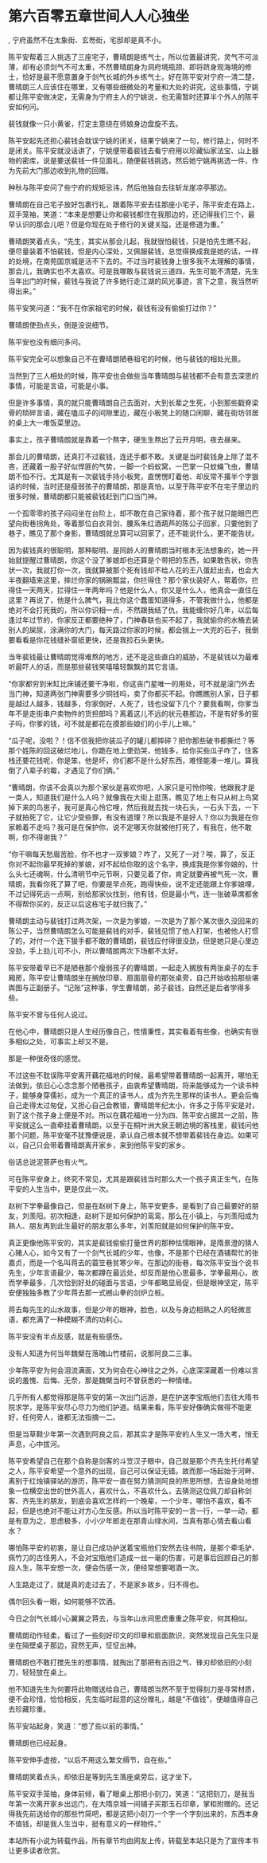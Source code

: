 # 第六百零五章世间人人心独坐
,  宁府虽然不在太象街、玄笏街，宅邸却是真不小。
   陈平安帮着三人挑选了三座宅子，曹晴朗是练气士，所以位置最讲究，灵气不可淡薄，却有必须剑气不可太重，不然曹晴朗身为洞府境瓶颈、即将跻身观海境的修士，恰好是最不愿意置身于剑气长城的外乡练气士。好在陈平安对宁府一清二楚，曹晴朗三人应该住在哪里，又有哪些细微处的考量和大处的讲究，这些事情，宁姚都让陈平安做决定，无需身为宁府主人的宁姚说，也无需暂时还算半个外人的陈平安如何问。
   裴钱就像一只小黄雀，打定主意绕在师娘身边盘旋不去。
   陈平安起先还担心裴钱会耽误宁姚的闭关，结果宁姚来了一句，修行路上，何时不是闭关。陈平安就没话讲了，宁姚便带着裴钱去看宁府用以珍藏仙家法宝、山上器物的密库，说是要送裴钱一件见面礼，随便裴钱挑选，然后她宁姚再挑选一件，作为先前大门那边收到礼物的回赠。
   种秋与陈平安问了些宁府的规矩忌讳，然后他独自去往斩龙崖凉亭那边。
   曹晴朗在自己宅子放好包裹行礼，跟着陈平安去往那座小宅子，陈平安走在路上，双手笼袖，笑道：“本来是想要让你和裴钱都住在我那边的，还记得我们三个，最早认识的那会儿吧？但是你现在处于修行的关键关隘，还是修道为重。”
   曹晴朗笑着点头，“先生，其实从那会儿起，我就很怕裴钱，只是怕先生瞧不起，便尽量装着不怕裴钱，但是内心深处，又佩服裴钱，总觉得换成我是她的话，一样的处境，在南苑国京城是活不下去的。不过当时裴钱身上很多我不太理解的事情，那会儿，我确实也不太喜欢。可是我哪敢与裴钱说三道四，先生可能不清楚，先生当年出门的时候，裴钱与我说了许多她行走江湖的风光事迹，言下之意，我当然听得出来。”
   陈平安笑问道：“我不在你家祖宅的时候，裴钱有没有偷偷打过你？”
   曹晴朗使劲点头，倒是没说细节。
   陈平安也没有细问多问。
   陈平安完全可以想象自己不在曹晴朗陋巷祖宅的时候，他与裴钱的相处光景。
   当然到了三人相处的时候，陈平安也会做些当年曹晴朗与裴钱都不会有意去深思的事情，可能是言语，可能是小事。
   但是许多事情，真的就只能曹晴朗自己去面对，大到长辈之生死，小到那些戳脊梁骨的琐碎言语，藏在嗑瓜子的间隙里边，藏在小板凳上的随口闲聊，藏在街坊邻居的桌上大一堆饭菜里边。
   事实上，孩子曹晴朗就是靠着一个熬字，硬生生熬出了云开月明，夜去昼来。
   那会儿的曹晴朗，还真打不过裴钱，连还手都不敢。关键是当时裴钱身上除了混不吝，还藏着一股子好似悍匪的气势，一脚一个蚂蚁窝，一巴掌一只蚊蝇飞虫，曹晴朗不怕不行。尤其是有一次裴钱手持小板凳，直愣愣盯着他、却反常不撂半个字狠话的时候，当时还是瘦弱孩子的曹晴朗，那是真怕，以至于陈平安不在宅子里边的很多时候，曹晴朗都只能被裴钱赶到门口当门神。
   一个孤零零的孩子闷闷坐在台阶上，却不敢在自己家待着，那个孩子就只能眼巴巴望向街巷拐角处，等着那位白衣背剑、腰系朱红酒葫芦的陈公子回家，只要他到了巷子，瞧见了那个身影，曹晴朗就总算可以回家了，还不能说什么，更不能告状。
   因为裴钱真的很聪明，那种聪明，是同龄人的曹晴朗当时根本无法想象的，她一开始就提醒过曹晴朗，你这个没了爹娘却也还算是个带把的东西，如果敢告状，你告状一次，我就打你一次，我就算被那个死有钱却不给人花的王八蛋赶出去，也会大半夜翻墙来这里，摔烂你家的锅碗瓢盆，你拦得住？那个家伙装好人，帮着你，拦得住一天两天，拦得住一年两年吗？他是什么人，你又是什么人，他真会一直住在这里？再说了，他是什么脾气，我比你这个蠢蛋知道得多，不管我做什么，他都是绝对不会打死我的，所以你识相一点，不然跟我结了仇，我能缠你好几年，以后每逢过年过节的，你家反正都要绝种了，门神春联也买不起了，我就偷你的水桶去装别人的屎尿，涂满你的大门，每天路过你家的时候，都会揣上一大兜的石子，我倒要看看是你花钱缝补窗纸更快，还是我捡石头更快。
   当年裴钱最让曹晴朗觉得难熬的地方，还不是这些直白的威胁，不是裴钱以为最难听最吓人的话，而是那些裴钱笑嘻嘻轻飘飘的其它言语。
   “你家都穷到米缸比床铺还要干净啦，你这丧门星唯一的用处，可不就是滚门外去当门神，知道两张门神需要多少铜钱吗，卖了你都买不起。你瞧瞧别人家，日子都是越过人越多，钱越多，你家倒好，人死了，钱也没留下几个？要我看啊，你爹当年不是走街串户卖物件的货担郎吗？离着这儿不远的状元巷那边，不是有好多的窑子吗，你爹的钱，可不就是都花在摸那些娘们的小手儿上嘛。”
   “瓜子呢，没啦？！信不信我把你装瓜子的罐儿都摔碎？把你那些破书都撕烂？等那个姓陈的回这破烂地儿，你跪在地上使劲哭，他钱多，给你买些瓜子咋了，住客栈还要花钱呢，你是笨，他是坏，你们都不是什么好东西，难怪能凑一堆儿。算我倒了八辈子的霉，才遇见了你们俩。”
   “曹晴朗，你该不会真以为那个家伙是喜欢你吧，人家只是可怜你唉，他跟我才是一类人，知道我们是什么人吗？就像我在大街上逛荡，瞧见了地上有只从树上鸟窝掉下来的鸟崽子，我可是真心怜它哩，然后我就去找一块石头，一石头下去，一下子就拍死了它，让它少受些罪，有没有道理？所以我是不是好人？你以为我是在你家赖着不走吗？我可是在保护你，说不定哪天你就被他打死了，有我在，他不敢啊，你不得谢我？”
   “你干嘛每天愁眉苦脸，你不也才一双爹娘？咋了，又死了一对？唉，算了，反正你对不起你最早死掉的爹娘，对不起给你取的这个名字，换成我是你爹你娘的，什么头七还魂啊，什么清明节中元节啊，只要见着了你，肯定就要再被气死一次，曹晴朗，我看你死了算了吧，你要是早点死，跑得快些，说不定还能跟上你爹娘哩，不过记得死远一点啊，别给那家伙找到，他有钱，但是最小气，连一张破草席都舍不得帮你买的，反正以后这栋宅子就归我了。”
   曹晴朗主动与裴钱打过两次架，一次是为爹娘，一次是为了那个某次很久没回来的陈公子，当然曹晴朗怎么可能是裴钱的对手，裴钱见惯了他人打架，也被他人打惯了的，对付一个连下狠手都不敢的曹晴朗，裴钱应付得很没劲，但是她只是心里边没劲，手上劲儿可不小，所以曹晴朗两次下场都不太好。
   陈平安带着早已不是陋巷那个瘦弱孩子的曹晴朗，一起走入搁放有两张桌子的左手厢房，陈平安让曹晴朗坐在搁放印章、扇面扇骨的那张桌旁，自己开始收拾那些堪舆图与正副册子。“记账”这种事，学生曹晴朗，弟子裴钱，自然还是后者学得多些。
   陈平安不曾与任何人说过。
   在他心中，曹晴朗只是人生经历像自己，性情秉性，其实看着有些像，也确实有很多相似之处，可事实上却又不是。
   那是一种很奇怪的感觉。
   不过这些不耽误陈平安离开藕花福地的时候，最希望带着曹晴朗一起离开，哪怕无法做到，依旧心心念念那个陋巷孩子，由衷希望曹晴朗，将来能够成为一个读书种子，能够身穿儒衫，成为一个真正的读书人，成为齐先生那样的读书人。更会后悔自己走得太过匆促，又担心自己会教错，曹晴朗年纪太小，许多之于陈平安是对，到了这个孩子身上便是不对。所以在藕花福地一分为四、陈平安占据其一之前，陈平安就这么一直牵挂着曹晴朗，以至于在桐叶洲大泉王朝边境的客栈里，裴钱问他那个问题，陈平安毫不犹豫便说是，承认自己根本就不想带着裴钱在身边。如果可以，自己只会带着曹晴朗离开家乡，来到他陈平安的家乡。
   俗话总说泥菩萨也有火气。
   可在陈平安身上，终究不常见，尤其是跟裴钱当时那么大一个孩子真正生气，在陈平安的人生当中，更是仅此一次。
   赵树下学拳最像自己，但是在赵树下身上，陈平安更多，是看到了自己最要好的朋友，刘羡阳。初次相逢，赵树下是如何保护的鸾鸾，那么在小镇上，与刘羡阳成为熟人、朋友再到此生最好的朋友那么多年，刘羡阳就是如何保护的陈平安。
   真正更像他陈平安的，其实是裴钱偷偷打量世界的那种怯懦眼神，是隋景澄的猜人心赌人心，如今又有了一个剑气长城的少年，也像，不是那个已经在酒铺帮忙的张嘉贞，而是一个名叫蒋去的蓑笠巷贫寒少年。在那边的街巷，每次陈平安当个说书先生，少年言语最少，每次都蹲在最远处，却反而是他心思最多，学拳最用心，故而学拳最多，几次恰到好处的碰面与言语，少年都略显局促，但是眼神坚定，陈平安便独独多教了少年蒋去那一式撼山拳的剑炉立桩。
   蒋去每先生的山水故事，但是少年的眼神，脸色，以及与身边相熟之人的轻微言语，都充满了一种模糊不清的功利心。
   陈平安没有半点反感，就是有些感伤。
   没有人知道为何当年魏檗在落魄山竹楼前，说那阿良二三事。
   少年陈平安为何会泪流满面，又为何会在心神往之之外，心底深深藏着一份难以言说的羞愧、后悔、无奈，那是魏檗当时不曾获悉的一种情绪。
   几乎所有人都觉得那是陈平安的第一次出门远游，是在护送李宝瓶他们去往大隋书院求学，是陈平安尽心尽力为他们护道。结果来看，陈平安好像确实做得不能更好，任何旁人，谁都无法指摘一二。
   但是当草鞋少年第一次遇到阿良之后，那其实才是陈平安的人生又一场大考，悄无声息，心中拔河。
   陈平安希望自己在那个自称是剑客的斗笠汉子眼中，自己就是那个齐先生托付希望之人，陈平安希望一个意外的出现，自己可以保证无错。故而那一场起始于河畔、离别于红烛镇驿站的游历，陈平安一直在努力猜测阿良的所思所想，去设身处地想象一位横空出世的世外高人，喜欢什么，不喜欢什么，去猜测这位佩刀却自称剑客、齐先生的朋友，到底会喜欢怎样的一个晚辈，一个少年，哪怕不喜欢，看不起，但是也绝对不能让对方心生反感。所以当时陈平安的一言一行，一举一动，都是有意为之，思虑极多，小小少年郎走在那青山绿水间，当真有那心情去看山看水？
   哪怕陈平安的初衷，是让自己成功护送着宝瓶他们安然去往书院，是那个牵毛驴、佩竹刀的古怪男人，不会对宝瓶他们造成一丝一毫的伤害，可是事后回顾自己的那段人生，陈平安想一次，便会伤感一次，便经常想要喝酒一次。
   人生路走过了，就是真的走过去了，不是家乡故乡，归不得也。
   偶尔回头看一眼，如何能够不饮酒。
   今日之剑气长城小心翼翼之蒋去，与当年山水间思虑重重之陈平安，何其相似。
   曹晴朗动作轻柔，看过了一些刻好印文的印章和扇面款识，突然发现自己先生只是坐在隔壁桌子那边，寂然无声，怔怔出神。
   曹晴朗也不敢打搅先生的想事情，就掏出了那把有古旧之气、锋刃却依旧的小刻刀，轻轻放在桌上。
   他不知道先生为何要将此物赠送给自己，曹晴朗当然不至于觉得刻刀是寻常材质，便不会珍惜，恰恰相反，先生临时起意的这份赠礼，越是“不值钱”，便越值得自己去珍藏珍重。
   陈平安站起身，笑道：“想了些以前的事情。”
   曹晴朗也已经起身。
   陈平安伸手虚按，“以后不用这么繁文缛节，自在些。”
   曹晴朗笑着点头，却依旧是等到先生落座桌旁后，这才坐下。
   陈平安双手笼袖，身体前倾，看了眼桌上那把小刻刀，笑道：“这把刻刀，是我当年第一次离开家乡出远门，在大隋京城一间铺子买那玉石印章，掌柜附赠的。还记得我先前送给你的那些竹简吧，都是这把小刻刀一个字一个字刻出来的，东西本身不值钱，却是我人生当中，挺有意义的一样物件。”
  本站所有小说为转载作品，所有章节均由网友上传，转载至本站只是为了宣传本书让更多读者欣赏。